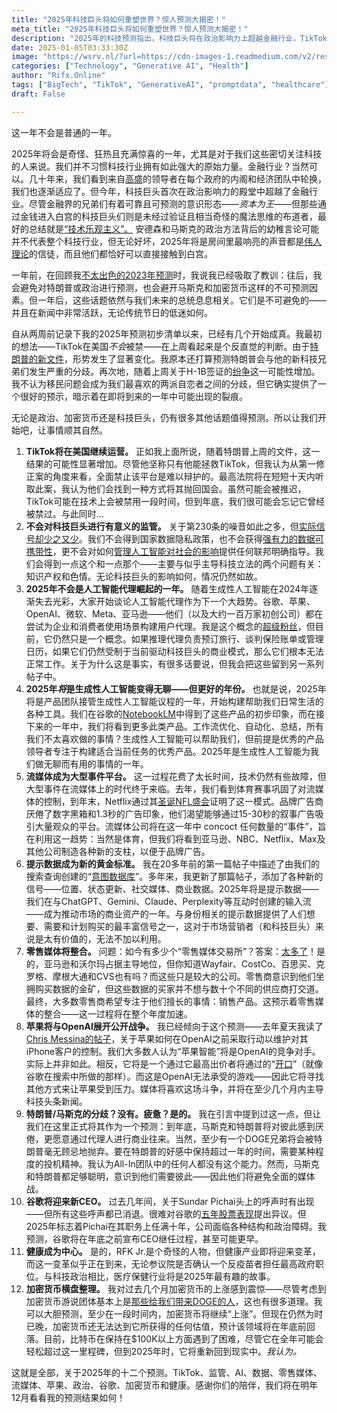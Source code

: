 ```yaml
---
title: "2025年科技巨头将如何重塑世界？惊人预测大揭密！"
meta_title: "2025年科技巨头将如何重塑世界？惊人预测大揭密！"
description: "2025年的科技预测指出，科技巨头将在政治影响力上超越金融行业，TikTok将在美国继续运营，且对科技巨头的监管将不会有实质性进展。生成性人工智能将变得平淡，但将推动日常生活工具的开发。流媒体将成为大型事件的平台，提示数据将成为商业资产，而零售媒体将逐步整合。此外，苹果与OpenAI之间的竞争将加剧，谷歌可能迎来新CEO，健康产业将经历变革，加密货币市场将趋于稳定。"
date: 2025-01-05T03:33:30Z
image: "https://wsrv.nl/?url=https://cdn-images-1.readmedium.com/v2/resize:fit:800/1*nE-yVCmu6SScFYCPTt2u-Q.png"
categories: ["Technology", "Generative AI", "Health"]
author: "Rifx.Online"
tags: ["BigTech", "TikTok", "GenerativeAI", "promptdata", "healthcare"]
draft: False

---
```




这一年不会是普通的一年。

2025年将会是奇怪、狂热且充满惊喜的一年，尤其是对于我们这些密切关注科技的人来说。我们并不习惯科技行业拥有如此强大的原始力量。金融行业？当然可以。几十年来，我们看到来自[高盛](https://www.opensecrets.org/news/2017/03/revolving-door-goldman-sachs/)的领导者在每个政府的内阁和经济团队中轮换，我们也逐渐适应了。但今年，科技巨头首次在政治影响力的殿堂中超越了金融行业。尽管金融界的兄弟们有着可靠且可预测的意识形态——*资本为王*——但那些通过金钱进入白宫的科技巨头们则是未经过验证且相当奇怪的魔法思维的布道者，最好的总结就是[“技术乐观主义”。](https://a16z.com/the-techno-optimist-manifesto/) 安德森和马斯克的政治方法背后的幼稚言论可能并不代表整个科技行业，但无论好坏，2025年将是房间里最响亮的声音都是[伟人理论](https://en.wikipedia.org/wiki/Great_man_theory)的信徒，而且他们都恰好可以直接接触到白宫。

一年前，在回顾我[不太出色的2023年预测](https://battellemedia.com/archives/2023/12/grading-my-2023-predictions-the-batting-average-dips)时，我说我已经吸取了教训：往后，我会避免对特朗普或政治进行预测，也会避开马斯克和加密货币这样的不可预测因素。但一年后，这些话题依然与我们未来的总统息息相关。它们是不可避免的——并且在新闻中非常活跃，无论传统节日的低迷如何。

自从两周前记录下我的2025年预测初步清单以来，已经有几个开始成真。我最初的想法——TikTok在美国*不会*被禁——在上周看起来是个反直觉的判断。由于[特朗普的新文件](https://www.nytimes.com/2024/12/27/us/politics/tiktok-ban-supreme-court-trump.html)，形势发生了显著变化。我原本还打算预测特朗普会与他的新科技兄弟们发生严重的分歧。再次地，随着上周关于H-1B签证的[纷争](https://www.washingtonpost.com/technology/2024/12/28/trump-h1b-musk-immigration-debate/)这一可能性增加。我不认为移民问题会成为我们最喜欢的两派自恋者之间的分歧，但它确实提供了一个很好的预示，暗示着在即将到来的一年中可能出现的裂痕。

无论是政治、加密货币还是科技巨头，仍有很多其他话题值得预测。所以让我们开始吧，让事情顺其自然。

1. **TikTok将在美国继续运营。** 正如我上面所说，随着特朗普上周的文件，这一结果的可能性显著增加。尽管他坚称只有他能拯救TikTok，但我认为从第一修正案的角度来看，全面禁止该平台是难以辩护的。最高法院将在短短十天内听取此案，我认为他们会找到一种方式将其抛回国会。虽然可能会被推迟，TikTok可能在技术上会被禁用一段时间，但到年底，我们很可能会忘记它曾经被禁过。与此同时…
2. **不会对科技巨头进行有意义的监管。** 关于第230条的噪音如此之多，但[实际信号却少之又少](https://battellemedia.com/archives/2024/11/dont-repeal-section-230-clarify-it)。我们不会得到国家数据隐私政策，也不会获得[强有力的数据可携带性](https://battellemedia.com/archives/2024/12/the-token-act-a-modest-proposal-from-2018)，更不会对如何[管理人工智能对社会的影响](https://www.statnews.com/2024/12/23/regulating-health-ai-state-laws-increase-compliance-burden/)提供任何联邦明确指导。我们会得到一点这个和一点那个——主要与似乎主导科技立法的两个问题有关：知识产权和色情。无论科技巨头的影响如何，情况仍然如故。
3. **2025年不会是人工智能代理崛起的一年。** 随着生成性人工智能在2024年逐渐失去光彩，大家开始谈论人工智能代理作为下一个大趋势。谷歌、苹果、OpenAI、微软、Meta、亚马逊——他们（以及大约一百万家初创公司）都在尝试为企业和消费者使用场景构建用户代理。我是这个概念的[超级粉丝](https://battellemedia.com/archives/2023/04/we-dream-of-genies-but-who-will-they-work-for)，但目前，它仍然只是一个概念。如果推理代理负责预订旅行、谈判保险账单或管理日历，如果它们仍然受制于当前驱动科技巨头的商业模式，那么它们根本无法正常工作。关于为什么这是事实，有很多话要说，但我会把这些留到另一系列帖子中。
4. **2025年*将*是生成性人工智能变得无聊——但更好的年份。** 也就是说，2025年将是产品团队接管生成性人工智能议程的一年，开始构建帮助我们日常生活的各种工具。我们在谷歌的[NotebookLM](https://www.geeky-gadgets.com/notebooklm-workflow-optimization-tips/)中得到了这些产品的初步印象，而在接下来的一年中，我们将看到更多此类产品。工作流优化、自动化、总结，所有我们不太喜欢做的事情？生成性人工智能可以帮助我们，但前提是优秀的产品领导者专注于构建适合当前任务的优秀产品。2025年是生成性人工智能为我们做无聊而有用的事情的一年。
5. **流媒体成为大型事件平台。** 这一过程花费了太长时间，技术仍然有些故障，但大型事件在流媒体上的时代终于来临。去年，我们看到体育赛事巩固了对流媒体的控制，到年末，Netflix通过其[圣诞NFL盛会](https://www.axios.com/2024/12/26/netflix-nfl-ratings-beyonce)证明了这一模式。品牌广告商厌倦了数字黑箱和1.3秒的广告印象，他们渴望能够通过15-30秒的叙事广告吸引大量观众的平台。流媒体公司将在这一年中 concoct 任何数量的“事件”，旨在利用这一趋势：当然是体育，但我们将看到亚马逊、NBC、Netflix、Max及其他公司制造各种新的支柱，以便于品牌广告。
6. **提示数据成为新的黄金标准。** 我在20多年前的第一篇帖子中描述了由我们的搜索查询创建的“[意图数据库](https://battellemedia.com/archives/2003/11/the_database_of_intentions)”。多年来，我更新了那篇帖子，添加了各种新的信号——位置、状态更新、社交媒体、商业数据。2025年将是提示数据——我们在与ChatGPT、Gemini、Claude、Perplexity等互动时创建的输入流——成为推动市场的商业资产的一年。与身份相关的提示数据提供了人们想要、需要和计划购买的最丰富信号之一，这对于市场营销者（和科技巨头）来说是太有价值的，无法不加以利用。
7. **零售媒体将整合。** 问题：如今有多少个“零售媒体交易所”？答案：[太多了](https://www.mimbi.io/retail-media-networks-list)！是的，亚马逊和沃尔玛占据主导地位，但你知道Wayfair、CostCo、百思买、克罗格、摩根大通和CVS也有吗？而这些只是较大的公司。零售商意识到他们坐拥购买数据的金矿，但这些数据的买家并不想与数十个不同的供应商打交道。最终，大多数零售商希望专注于他们擅长的事情：销售产品。这预示着零售媒体的整合——这一过程将在整个年度加速。
8. **苹果将与OpenAI展开公开战争。** 我已经倾向于这个预测——去年夏天我读了[Chris Messina的帖子](https://readmedium.com/did-apple-just-declare-war-on-openai-3ae02deb8b3a)，关于苹果如何在OpenAI之前采取行动以维护对其iPhone客户的控制。我们大多数人认为“苹果智能”将是OpenAI的竞争对手。实际上并非如此。相反，它将是一个通过它最高出价者将通过的“[开口](https://blog.tomevslin.com/2007/01/steve_jobs_and_.html)”（就像谷歌在搜索中所做的那样）。而这是OpenAI无法承受的游戏——因此它将寻找其他方式来让苹果受到压力。媒体将喜欢这场斗争，并将在至少几个月内主导科技头条新闻。
9. **特朗普/马斯克的分歧？没有。疲惫？是的。** 我在引言中提到过这一点，但让我们在这里正式将其作为一个预测：到年底，马斯克和特朗普将对彼此感到厌倦，更愿意通过代理人进行商业往来。当然，至少有一个DOGE兄弟将会被特朗普毫无顾忌地抛弃。要在特朗普的好感中保持超过一年的时间，需要某种程度的投机精神。我认为All-In团队中的任何人都没有这个能力。然而，马斯克和特朗普都足够聪明，意识到他们需要彼此——因此他们将避免全面的媒体战。
10. **谷歌将迎来新CEO。** 过去几年间，关于Sundar Pichai头上的呼声时有出现——但所有这些呼声都已消退。很难对谷歌的[五年股票表现](https://www.google.com/search?q=google+stock&rlz=1C5CHFA_enUS844US844&oq=google+stock+&gs_lcrp=EgZjaHJvbWUqBwgAEAAYjwIyBwgAEAAYjwIyEAgBEAAYkQIYsQMYgAQYigUyDQgCEAAYgwEYsQMYgAQyDQgDEAAYkQIYgAQYigUyDQgEEAAYkQIYgAQYigUyDQgFEAAYkQIYgAQYigUyDQgGEAAYkQIYgAQYigUyBggHEAUYQNIBCDI2MTNqMWo3qAIAsAIA&sourceid=chrome&ie=UTF-8)提出异议。但2025年标志着Pichai在其职务上任满十年，公司面临各种结构和政治障碍。我预测，谷歌将在年底之前宣布CEO继任过程，甚至可能更早。
11. **健康成为中心。** 是的，RFK Jr.是个奇怪的人物，但健康产业即将迎来变革，而这一变革似乎正在到来，无论参议院是否确认一个反疫苗者担任最高政府职位。与科技政治相比，医疗保健行业将是2025年最有趣的故事。
12. **加密货币横盘整理。** 我对过去几个月加密货币的上涨感到震惊——尽管考虑到加密货币游说团体基本上是[那些给我们带来DOGE的人](https://cointelegraph.com/news/crypto-industry-lobbying-us-elections)，这也有很多道理。我可以大胆预测，至少在一段时间内，加密货币将继续“上涨”。但现在仍然为时已晚，加密货币还无法达到它所获得的任何估值，预计该领域将在年底前回落。目前，比特币在保持在$100K以上方面遇到了困难，尽管它在全年可能会轻松超过这一里程碑，但到2025年时，它将重新回到现实中。*我认为。*

这就是全部，关于2025年的十二个预测。TikTok、监管、AI、数据、零售媒体、流媒体、苹果、政治、谷歌、加密货币和健康。感谢你们的陪伴，我们将在明年12月看看我的预测结果如何！


